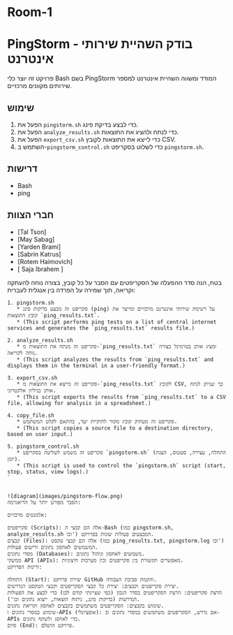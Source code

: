 # Room-1
# PingStorm - בודק השהיית שירותי אינטרנט

פרויקט זה יוצר כלי Bash בשם PingStorm המודד ומשווה השהיית אינטרנט למספר שירותים מקוונים מרכזיים.

## שימוש

1.  הפעל את `pingstorm.sh` כדי לבצע בדיקת פינג.
2.  הפעל את `analyze_results.sh` כדי לנתח ולהציג את התוצאות.
3.  הפעל את `export_csv.sh` כדי לייצא את התוצאות לקובץ CSV.
4.  השתמש ב-`pingstorm_control.sh` כדי לשלוט בסקריפט `pingstorm.sh`.

## דרישות

* Bash
* ping

## חברי הצוות

* [Tal Tson]
* [May Sabag]
* [Yarden Brami]
* [Sabrin Katrus]
* [Rotem Haimovich]
* [ Saja Ibrahem ]

בטח, הנה סדר ההפעלה של הסקריפטים עם הסבר על כל קובץ, בצורה נוחה להעתקה וקריאה, תוך שמירה על הפרדה בין אנגלית לעברית:

```
1. pingstorm.sh
   * סקריפט זה מבצע בדיקות פינג (ping) על רשימת שירותי אינטרנט מרכזיים ומייצר את קובץ התוצאות `ping_results.txt`.
   * (This script performs ping tests on a list of central internet services and generates the `ping_results.txt` results file.)

2. analyze_results.sh
   * סקריפט זה מנתח את התוצאות מ-`ping_results.txt` ומציג אותן בטרמינל בצורה נוחה לקריאה.
   * (This script analyzes the results from `ping_results.txt` and displays them in the terminal in a user-friendly format.)

3. export_csv.sh
   * סקריפט זה מייצא את התוצאות מ-`ping_results.txt` לקובץ CSV, כך שניתן לנתח אותן בגיליון אלקטרוני.
   * (This script exports the results from `ping_results.txt` to a CSV file, allowing for analysis in a spreadsheet.)

4. copy_file.sh
   * סקריפט זה מעתיק קובץ מקור לתיקיית יעד, בהתאם לקלט המשתמש.
   * (This script copies a source file to a destination directory, based on user input.)

5. pingstorm_control.sh
   * סקריפט זה משמש לשליטה בסקריפט `pingstorm.sh` (התחלה, עצירה, סטטוס, הצגת יומן).
   * (This script is used to control the `pingstorm.sh` script (start, stop, status, view logs).)
`


![diagram](images/pingstorm-flow.png)
הסבר מפורט יותר על הדיאגרמה:

אלמנטים מרכזיים:

סקריפטים (Scripts): אלה הם קבצי ה-Bash (כמו pingstorm.sh, analyze_results.sh וכו') המבצעים פעולות שונות בפרויקט.
קבצים (Files): אלה הם קבצי טקסט (כמו ping_results.txt, pingstorm.log וכו') המשמשים לאחסון נתונים ורישום פעולות.
מסדי נתונים (Databases): משמשים לאחסון וניהול נתונים.
ממשקי API (APIs): מאפשרים תקשורת בין סקריפטים ובין מערכות חיצוניות.
זרימת הפרויקט:

התחלה (Start): יצירת פרויקט GitHub והקמת סביבת העבודה.
יצירת סקריפטים וקבצים: יצירת כל קבצי הסקריפטים וקבצי הטקסט הנדרשים.
הרצת סקריפטים: הרצת הסקריפטים בסדר הנכון (כפי שציינתי קודם לכן) כדי לבצע את הפעולות הנדרשות (בדיקות פינג, ניתוח תוצאות, ייצוא נתונים וכו').
שימוש בקבצים: הסקריפטים משתמשים בקבצים לאחסון וקריאת נתונים.
שימוש במסדי נתונים ו-APIs (אופציונלי): אם נדרש, הסקריפטים משתמשים במסדי נתונים וב-APIs כדי לאחסן ולשתף נתונים.
סיום (End): פרויקט הושלם.